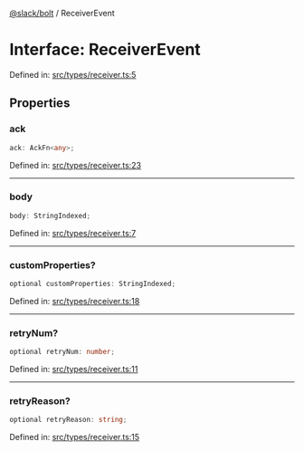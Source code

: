 [@slack/bolt](../index.md) / ReceiverEvent

# Interface: ReceiverEvent

Defined in: [src/types/receiver.ts:5](https://github.com/slackapi/bolt-js/blob/main/src/types/receiver.ts#L5)

## Properties

### ack

```ts
ack: AckFn<any>;
```

Defined in: [src/types/receiver.ts:23](https://github.com/slackapi/bolt-js/blob/main/src/types/receiver.ts#L23)

***

### body

```ts
body: StringIndexed;
```

Defined in: [src/types/receiver.ts:7](https://github.com/slackapi/bolt-js/blob/main/src/types/receiver.ts#L7)

***

### customProperties?

```ts
optional customProperties: StringIndexed;
```

Defined in: [src/types/receiver.ts:18](https://github.com/slackapi/bolt-js/blob/main/src/types/receiver.ts#L18)

***

### retryNum?

```ts
optional retryNum: number;
```

Defined in: [src/types/receiver.ts:11](https://github.com/slackapi/bolt-js/blob/main/src/types/receiver.ts#L11)

***

### retryReason?

```ts
optional retryReason: string;
```

Defined in: [src/types/receiver.ts:15](https://github.com/slackapi/bolt-js/blob/main/src/types/receiver.ts#L15)
